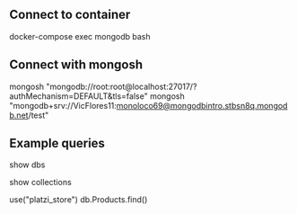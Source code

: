 ## Connect to container

docker-compose exec mongodb bash

## Connect with mongosh

mongosh "mongodb://root:root@localhost:27017/?authMechanism=DEFAULT&tls=false"
mongosh "mongodb+srv://VicFlores11:monoloco69@mongodbintro.stbsn8q.mongodb.net/test"

## Example queries

show dbs

show collections

use("platzi_store")
db.Products.find()
